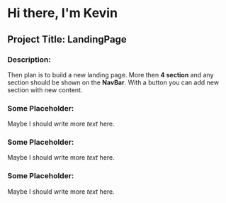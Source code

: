# Hi there, I'm Kevin
## Project Title: LandingPage

### Description: 
Then plan is to build a new landing page. 
More then __4 section__ and any section should be shown on the __NavBar__. 
With a button you can add new section with new content. 

### Some Placeholder: 
Maybe I should write more _text_ here. 

### Some Placeholder: 
Maybe I should write more _text_ here.
### Some Placeholder: 
Maybe I should write more _text_ here.